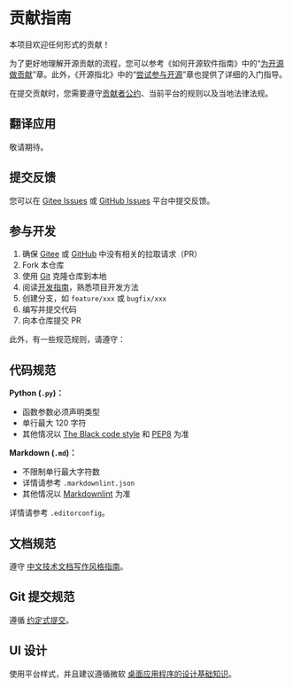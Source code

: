 # 贡献指南

本项目欢迎任何形式的贡献！

为了更好地理解开源贡献的流程，您可以参考《如何开源软件指南》中的“[为开源做贡献](https://opensource.guide/zh-hans/how-to-contribute/)”章。此外，《开源指北》中的“[尝试参与开源](https://gitee.com/opensource-guide/guide/participating/roles.html)”章也提供了详细的入门指导。

在提交贡献时，您需要遵守[贡献者公约](./CODE_OF_CONDUCT.zh.md)、当前平台的规则以及当地法律法规。

## 翻译应用

敬请期待。

## 提交反馈

您可以在 [Gitee Issues][IssuesOnGitee] 或 [GitHub Issues][IssuesOnGithub] 平台中提交反馈。

## 参与开发

1. 确保 [Gitee][RepositoryOnGitee] 或 [GitHub][RepositoryOnGithub] 中没有相关的拉取请求（PR）
2. Fork 本仓库
3. 使用 [Git](https://git-scm.com/) 克隆仓库到本地
4. 阅读[开发指南](./dev/README.md)，熟悉项目开发方法
5. 创建分支，如 `feature/xxx` 或 `bugfix/xxx`
6. 编写并提交代码
7. 向本仓库提交 PR

此外，有一些规范规则，请遵守：

## 代码规范

**Python (`.py`)：**

- 函数参数必须声明类型
- 单行最大 120 字符
- 其他情况以 [The Black code style](https://black.readthedocs.io/en/stable/the_black_code_style/index.html) 和 [PEP8](https://peps.python.org/pep-0008/) 为准

**Markdown (`.md`)：**

- 不限制单行最大字符数
- 详情请参考 `.markdownlint.json`
- 其他情况以 [Markdownlint](https://github.com/DavidAnson/markdownlint) 为准

详情请参考 `.editorconfig`。

## 文档规范

遵守 [中文技术文档写作风格指南](https://zh-style-guide.readthedocs.io/zh-cn/latest/index.html)。

## Git 提交规范

遵循 [约定式提交](https://www.conventionalcommits.org/zh-hans/v1.0.0/)。

## UI 设计

使用平台样式，并且建议遵循微软 [桌面应用程序的设计基础知识](https://learn.microsoft.com/zh-cn/windows/win32/uxguide/designprinciples)。

[RepositoryOnGitee]: https://gitee.com/HelloTool/VCFGeneratorLiteForTkinter/
[RepositoryOnGithub]: https://github.com/HelloTool/VCFGeneratorLiteForTkinter/
[IssuesOnGitee]: https://gitee.com/HelloTool/VCFGeneratorLiteForTkinter/issues
[IssuesOnGithub]: https://github.com/HelloTool/VCFGeneratorLiteForTkinter/issues
